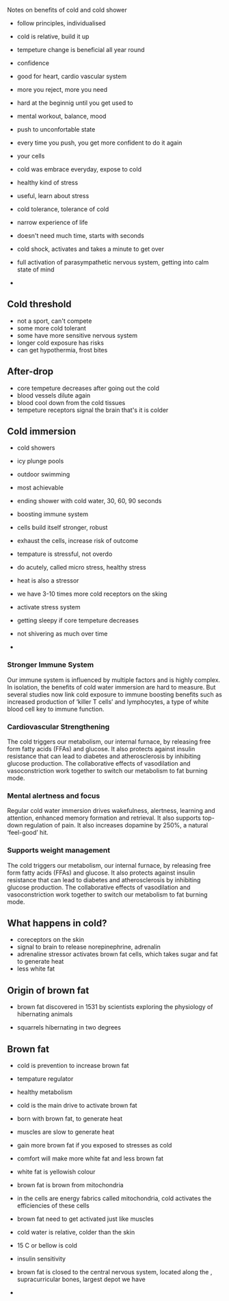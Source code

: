 Notes on benefits of cold and cold shower

- follow principles, individualised
- cold is relative, build it up
- tempeture change is beneficial all year round

- confidence
- good for heart, cardio vascular system

- more you reject, more you need
- hard at the beginnig until you get used to
- mental workout, balance, mood
- push to unconfortable state
- every time you push, you get more confident to do it again
- your cells 
- cold was embrace everyday, expose to cold
- healthy kind of stress
- useful, learn about stress
- cold tolerance, tolerance of cold
- narrow experience of life
- doesn't need much time, starts with seconds

- cold shock, activates and takes a minute to get over
- full activation of parasympathetic nervous system, getting into calm state of mind
- 

## Cold threshold

- not a sport, can't compete
- some more cold tolerant
- some have more sensitive nervous system
- longer cold exposure has risks
- can get hypothermia, frost bites

## After-drop

- core tempeture decreases after going out the cold
- blood vessels dilute again
- blood cool down from the cold tissues
- tempeture receptors signal the brain that's it is colder


## Cold immersion

- cold showers
- icy plunge pools
- outdoor swimming

- most achievable
- ending shower with cold water, 30, 60, 90 seconds
- boosting immune system
- cells build itself stronger, robust
- exhaust the cells, increase risk of outcome
- tempature is stressful, not overdo
- do acutely, called micro stress, healthy stress
- heat is also a stressor
- we have 3-10 times more cold receptors on the sking
- activate stress system
- getting sleepy if core tempeture decreases
- not shivering as much over time
- 


### Stronger Immune System

Our immune system is influenced by multiple factors and is highly complex. In isolation, the benefits of cold water immersion are hard to measure. But several studies now link cold exposure to immune boosting benefits such as increased production of ‘killer T cells’ and lymphocytes, a type of white blood cell key to immune function.

### Cardiovascular Strengthening

The cold triggers our metabolism, our internal furnace, by releasing free form fatty acids (FFAs) and glucose. It also protects against insulin resistance that can lead to diabetes and atherosclerosis by inhibiting glucose production. The collaborative effects of vasodilation and vasoconstriction work together to switch our metabolism to fat burning mode.

### Mental alertness and focus

Regular cold water immersion drives wakefulness, alertness, learning and attention, enhanced memory formation and retrieval. It also supports top-down regulation of pain. It also increases dopamine by 250%, a natural ‘feel-good’ hit.

### Supports weight management

The cold triggers our metabolism, our internal furnace, by releasing free form fatty acids (FFAs) and glucose. It also protects against insulin resistance that can lead to diabetes and atherosclerosis by inhibiting glucose production. The collaborative effects of vasodilation and vasoconstriction work together to switch our metabolism to fat burning mode.


## What happens in cold?

- coreceptors on the skin
- signal to brain to release norepinephrine, adrenalin
- adrenaline stressor activates brown fat cells, which takes sugar and fat to generate heat
- less white fat

## Origin of brown fat

- brown fat discovered in 1531 by scientists exploring the physiology of hibernating animals

- squarrels hibernating in two degrees


## Brown fat

- cold is prevention to increase brown fat
- tempature regulator
- healthy metabolism
- cold is the main drive to activate brown fat

- born with brown fat, to generate heat
- muscles are slow to generate heat
- gain more brown fat if you exposed to stresses as cold
- comfort will make more white fat and less brown fat

- white fat is yellowish colour
- brown fat is brown from mitochondria
- in the cells are energy fabrics called mitochondria, cold activates the efficiencies of these cells

- brown fat need to get activated just like muscles
- cold water is relative, colder than the skin
- 15 C or bellow is cold
- insulin sensitivity
- brown fat is closed to the central nervous system, located along the , supracurricular bones, largest depot we have
- 

